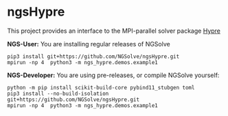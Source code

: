 # ngsHypre

This project provides an interface to the MPI-parallel solver package [Hypre](https://hypre.readthedocs.io/en/latest/)

**NGS-User:** You are installing regular releases of NGSolve 

    pip3 install git+https://github.com/NGSolve/ngsHypre.git
    mpirun -np 4  python3 -m ngs_hypre.demos.example1

**NGS-Developer:** You are using pre-releases, or compile NGSolve yourself:

    python -m pip install scikit-build-core pybind11_stubgen toml
    pip3 install --no-build-isolation git+https://github.com/NGSolve/ngsHypre.git
    mpirun -np 4  python3 -m ngs_hypre.demos.example1
    

